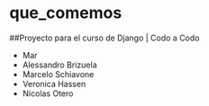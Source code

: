 # que_comemos

##Proyecto para el curso de Django | Codo a Codo

* Mar
* Alessandro Brizuela
* Marcelo Schiavone
* Veronica Hassen
* Nicolas Otero


